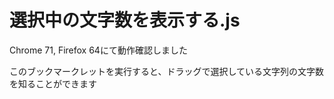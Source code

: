 # 選択中の文字数を表示する.js

Chrome 71, Firefox 64にて動作確認しました

このブックマークレットを実行すると、ドラッグで選択している文字列の文字数を知ることができます

